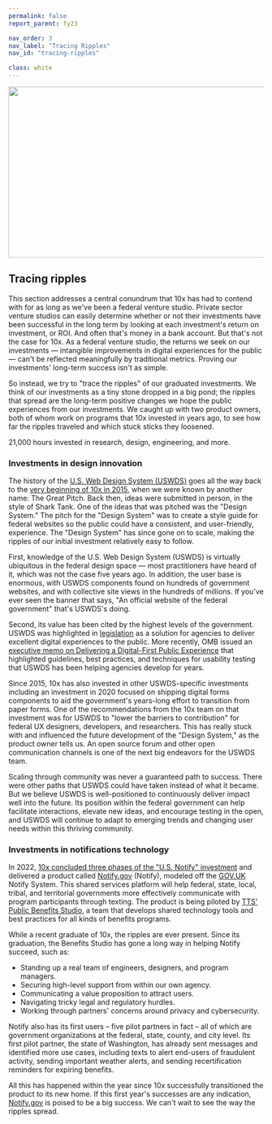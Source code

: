 ```yaml
---
permalink: false
report_parent: fy23

nav_order: 3
nav_label: "Tracing Ripples"
nav_id: "tracing-ripples"

class: white
---
```

<div class="section-divider">
    <img alt="" src="{{ '/assets/images/impact-reports/tracing-ripples.svg' | url }}" width="528" height="337">
</div>

## Tracing ripples

<p class="text-italic">This section addresses a central conundrum that 10x has had to contend with for as long as we've been a federal venture studio. Private sector venture studios can easily determine whether or not their investments have been successful in the long term by looking at each investment's return on investment, or ROI. And often that's money in a bank account. But that's not the case for 10x. As a federal venture studio, the returns we seek on our investments — intangible improvements in digital experiences for the public — can't be reflected meaningfully by traditional metrics. Proving our investments' long-term success isn't as simple.</p>

<p class="text-italic">So instead, we try to "trace the ripples" of our graduated investments. We think of our investments as a tiny stone dropped in a big pond; the ripples that spread are the long-term positive changes we hope the public experiences from our investments. We caught up with two product owners, both of whom work on programs that 10x invested in years ago, to see how far the ripples traveled and which stuck sticks they loosened.</p>

<aside class="overview-text" role="note">
  <div class="contentRow">
      <span class="hilighted-text"><span class="text-bold">21,000</span></span> hours invested in research, design, engineering, and more.
  </div>
</aside>

### Investments in design innovation

The history of the <a class="usa-link usa-link--external" rel="noreferrer" href="https://designsystem.digital.gov">U.S. Web Design System (USWDS)</a> goes all the way back to the <a class="usa-link" href="https://10x.gsa.gov/news/us-web-design-system/">very beginning of 10x in 2015</a>, when we were known by another name: The Great Pitch. Back then, ideas were submitted in person, in the style of Shark Tank. One of the ideas that was pitched was the "Design System." The pitch for the "Design System" was to create a style guide for federal websites so the public could have a consistent, and user-friendly, experience. The "Design System" has since gone on to scale, making the ripples of our initial investment relatively easy to follow.

First, knowledge of the U.S. Web Design System (USWDS) is virtually ubiquitous in the federal design space — most practitioners have heard of it, which was not the case five years ago. In addition, the user base is enormous, with USWDS components found on hundreds of government websites, and with collective site views in the hundreds of millions. If you've ever seen the banner that says, "An official website of the federal government" that's USWDS's doing.

Second, its value has been cited by the highest levels of the government. USWDS was highlighted in <a class="usa-link usa-link--external" rel="noreferrer"  href="https://www.congress.gov/bill/115th-congress/house-bill/5759/text">legislation</a> as a solution for agencies to deliver excellent digital experiences to the public. More recently, OMB issued an <a class="usa-link usa-link--external" rel="noreferrer" href="https://www.whitehouse.gov/omb/management/ofcio/delivering-a-digital-first-public-experience/">executive memo on Delivering a Digital-First Public Experience</a> that highlighted guidelines, best practices, and techniques for usability testing that USWDS has been helping agencies develop for years.

Since 2015, 10x has also invested in other USWDS-specific investments including an investment in 2020 focused on shipping digital forms components to aid the government's years-long effort to transition from paper forms. One of the recommendations from the 10x team on that investment was for USWDS to "lower the barriers to contribution" for federal UX designers, developers, and researchers. This has really stuck with and influenced the future development of the "Design System," as the product owner tells us. An open source forum and other open communication channels is one of the next big endeavors for the USWDS team. 

Scaling through community was never a guaranteed path to success. There were other paths that USWDS could have taken instead of what it became. But we believe USWDS is well-positioned to continuously deliver impact well into the future. Its position within the federal government can help facilitate interactions, elevate new ideas, and encourage testing in the open, and USWDS will continue to adapt to emerging trends and changing user needs within this thriving community. 

### Investments in notifications technology

In 2022, <a class="usa-link" href="{{ '/news/notify' | url }}">10x concluded three phases of the "U.S. Notify" investment</a> and delivered a product called  <a class="usa-link usa-link--external" rel="noreferrer"  href="https://www.notify.gov">Notify.gov</a> (Notify), modeled off the <a class="usa-link usa-link--external" rel="noreferrer" href="https://www.notifications.service.gov.uk/">GOV.UK</a> Notify System. This shared services platform will help federal, state, local, tribal, and territorial governments more effectively communicate with program participants through texting. The product is being piloted by <a class="usa-link usa-link--external" rel="noreferrer" href="https://github.com/GSA/public-benefits-studio">TTS' Public Benefits Studio</a>, a team that develops shared technology tools and best practices for all kinds of benefits programs.

While a recent graduate of 10x, the ripples are ever present. Since its graduation, the Benefits Studio has gone a long way in helping Notify succeed, such as: 

- Standing up a real team of engineers, designers, and program managers.
- Securing high-level support from within our own agency. 
- Communicating a value proposition to attract users. 
- Navigating tricky legal and regulatory hurdles.
- Working through partners' concerns around privacy and cybersecurity.

Notify also has its first users – five pilot partners in fact – all of which are government organizations at the federal, state, county, and city level. Its first pilot partner, the state of Washington, has already sent messages and identified more use cases, including texts to alert end-users of fraudulent activity, sending important weather alerts, and sending recertification reminders for expiring benefits.

All this has happened within the year since 10x successfully transitioned the product to its new home. If this first year's successes are any indication, <a class="usa-link usa-link--external" rel="noreferrer" href="https://www.notify.gov">Notify.gov</a> is poised to be a big success. We can't wait to see the way the ripples spread.
